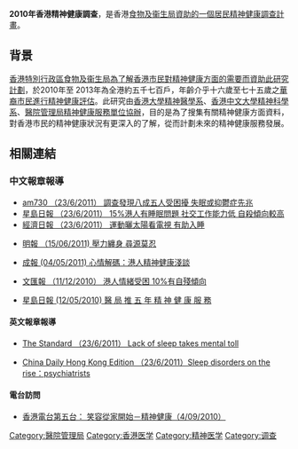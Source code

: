 **2010年香港精神健康調查**，是香港[食物及衞生局資助的一個居民](../Page/食物及衞生局.md "wikilink")[精神健康調查計畫](https://zh.wikipedia.org/wiki/精神健康 "wikilink")。

## 背景

[香港特別行政區](https://zh.wikipedia.org/wiki/香港特別行政區 "wikilink")[食物及衞生局為了解香港市民對精神健康方面的需要而資助此研究計劃](../Page/食物及衞生局.md "wikilink")，於2010年至
2013年為全港約五千七百戶，年齡介乎十六歲至七十五歲之[華裔市民進行精神健康評估](https://zh.wikipedia.org/wiki/華裔 "wikilink")。此研究由[香港大學精神醫學系](../Page/香港大學.md "wikilink")、[香港中文大學精神科學系](https://zh.wikipedia.org/wiki/香港中文大學 "wikilink")、[醫院管理局精神健康服務單位協辦](../Page/醫院管理局.md "wikilink")，目的是為了搜集有關精神健康方面資料，對香港市民的精神健康狀況有更深入的了解，從而計劃未來的精神健康服務發展。

## 相關連結

### 中文報章報導

  - [am730 （23/6/2011） 調查發現八成五人受困擾
    失眠或抑鬱症先兆](http://www.am730.com.hk/article.php?article=61699&d=1510)
  - [星島日報 （23/6/2011） 15%港人有睡眠問題 社交工作能力低
    自殺傾向較高](http://www.singtao.com/yesterday/loc/0623ao09.html)
  - [經濟日報 （23/6/2011） 運動曬太陽看電視
    有助入睡](http://www.hket.com/eti/article/9b4fcbf5-245d-4f36-9214-dd39495e61ee-321992?section=005%20)

<!-- end list -->

  - [明報 （15/06/2011) 壓力纏身
    尋源莫忍](https://web.archive.org/web/20110620013340/http://hk.news.yahoo.com/%E5%A3%93%E5%8A%9B%E7%BA%8F%E8%BA%AB-%E5%B0%8B%E6%BA%90%E8%8E%AB%E5%BF%8D-221920059.html)

<!-- end list -->

  - [成報 (04/05/2011)
    心情解碼：港人精神健康淺談](http://www.singpao.com/NewsArticle.aspx?NewsID=167559&Lang=tc)

<!-- end list -->

  - [文匯報 （11/12/2010）
    港人情緒受困 10%有自殘傾向](http://paper.wenweipo.com/2010/12/11/HK1012110019.htm)

<!-- end list -->

  - [星島日報 (12/05/2010) 醫 局 推 五 年 精 神 健 康 服
    務](http://www.singtao.com/yesterday/loc/0512ao07.html)

#### 英文報章報導

  - [The Standard （23/6/2011） Lack of sleep takes mental
    toll](http://www.thestandard.com.hk/news_detail.asp?pp_cat=11&art_id=112384&sid=32809551&con_type=1)

<!-- end list -->

  - [China Daily Hong Kong Edition （23/6/2011）Sleep disorders on the
    rise：psychiatrists](http://www.chinadaily.com.cn/hkedition/2011-06/23/content_12756016.html)

#### 電台訪問

  - [香港電台第五台：
    笑容從家開始－精神健康（4/09/2010）](http://programme.rthk.org.hk/channel/radio/programme.php?name=radio5/smilefamily&d=2010-09-24&p=4304&e=117287&m=episode)

[Category:醫院管理局](https://zh.wikipedia.org/wiki/Category:醫院管理局 "wikilink")
[Category:香港医学](https://zh.wikipedia.org/wiki/Category:香港医学 "wikilink")
[Category:精神医学](https://zh.wikipedia.org/wiki/Category:精神医学 "wikilink")
[Category:调查](https://zh.wikipedia.org/wiki/Category:调查 "wikilink")